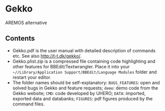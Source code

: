 # Gekko
AREMOS alternative

## Contents

* Gekko.pdf is the user manual with detailed description of commands etc. See also http://t-t.dk/gekko/.
* Gekko.plist.zip is a compressed file containing code highlighting and other features for BBEdit/Textwrangler. Place it into your `~//Library/Application Support/BBEdit/Language Modules` folder and restart your editor.
* The folder names should be self-explanatory: 
	`BUGS_FEATURES`: open and solved bugs in Gekko and feature requests; 
	`demo`: demo code from the Gekko website; 
	`CMD`: code developed by UHERO; 
	`DATA`: imported, exported data and databanks;
	`FIGURES`: pdf figures produced by the command files.